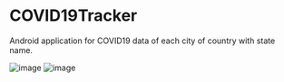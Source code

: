 # COVID19Tracker

Android application for COVID19 data of each city of country with state name.

![image](https://user-images.githubusercontent.com/84095538/131371070-23b902e1-a663-468b-bd97-ac1fde50ac1b.png) ![image](https://user-images.githubusercontent.com/84095538/131371515-f7795bdd-2967-417c-9fb0-40349ccafa90.png)



